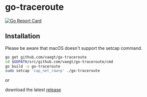 go-traceroute
=========
[![Go Report Card](https://goreportcard.com/badge/github.com/vaegt/go-traceroute)](https://goreportcard.com/report/github.com/vaegt/go-traceroute)

## Installation
Please be aware that macOS doesn't support the setcap command.
```bash
go get github.com/vaegt/go-traceroute
cd $GOPATH/src/github.com/vaegt/go-traceroute/cmd
go build -o go-traceroute
sudo setcap 'cap_net_raw+p' ./go-traceroute
```

or

download the latest [release](https://github.com/vaegt/go-traceroute/releases)
